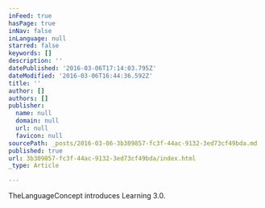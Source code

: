 ```yaml
---
inFeed: true
hasPage: true
inNav: false
inLanguage: null
starred: false
keywords: []
description: ''
datePublished: '2016-03-06T17:14:03.795Z'
dateModified: '2016-03-06T16:44:36.592Z'
title: ''
author: []
authors: []
publisher:
  name: null
  domain: null
  url: null
  favicon: null
sourcePath: _posts/2016-03-06-3b309857-fc3f-44ac-9132-3ed73cf49bda.md
published: true
url: 3b309857-fc3f-44ac-9132-3ed73cf49bda/index.html
_type: Article

---
```

TheLanguageConcept introduces Learning 3.0\.